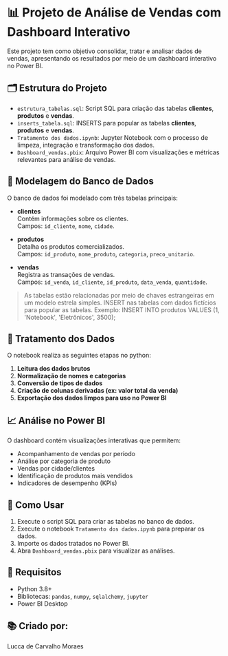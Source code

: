 # 📊 Projeto de Análise de Vendas com Dashboard Interativo

Este projeto tem como objetivo consolidar, tratar e analisar dados de vendas, apresentando os resultados por meio de um dashboard interativo no Power BI.

## 🗂️ Estrutura do Projeto

- `estrutura_tabelas.sql`: Script SQL para criação das tabelas **clientes**, **produtos** e **vendas**.
-  `inserts_tabela.sql`: INSERTS para popular as tabelas **clientes**, **produtos** e **vendas**.
- `Tratamento dos dados.ipynb`: Jupyter Notebook com o processo de limpeza, integração e transformação dos dados.
- `Dashboard_vendas.pbix`: Arquivo Power BI com visualizações e métricas relevantes para análise de vendas.

## 🧱 Modelagem do Banco de Dados

O banco de dados foi modelado com três tabelas principais:

- **clientes**  
  Contém informações sobre os clientes.  
  Campos: `id_cliente`, `nome`, `cidade`.

- **produtos**  
  Detalha os produtos comercializados.  
  Campos: `id_produto`, `nome_produto`, `categoria`, `preco_unitario`.

- **vendas**  
  Registra as transações de vendas.  
  Campos: `id_venda`, `id_cliente`, `id_produto`, `data_venda`, `quantidade`.

> As tabelas estão relacionadas por meio de chaves estrangeiras em um modelo estrela simples.
INSERT nas tabelas com dados fictícios para popular as tabelas.
> Exemplo: INSERT INTO produtos VALUES (1, 'Notebook', 'Eletrônicos', 3500);

## 🔧 Tratamento dos Dados

O notebook realiza as seguintes etapas no python:

1. **Leitura dos dados brutos**
2. **Normalização de nomes e categorias**
3. **Conversão de tipos de dados**
4. **Criação de colunas derivadas (ex: valor total da venda)**
5. **Exportação dos dados limpos para uso no Power BI**

## 📈 Análise no Power BI

O dashboard contém visualizações interativas que permitem:

- Acompanhamento de vendas por período
- Análise por categoria de produto
- Vendas por cidade/clientes
- Identificação de produtos mais vendidos
- Indicadores de desempenho (KPIs)

## 🚀 Como Usar

1. Execute o script SQL para criar as tabelas no banco de dados.
2. Execute o notebook `Tratamento dos dados.ipynb` para preparar os dados.
3. Importe os dados tratados no Power BI.
4. Abra `Dashboard_vendas.pbix` para visualizar as análises.

## 📌 Requisitos

- Python 3.8+
- Bibliotecas: `pandas`, `numpy`, `sqlalchemy`, `jupyter`
- Power BI Desktop

## 📚 Criado por:

Lucca de Carvalho Moraes
